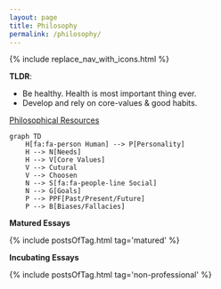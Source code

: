 ```yaml
---
layout: page
title: Philosophy
permalink: /philosophy/
---
```


{% include replace_nav_with_icons.html %}

**TLDR**:

- Be healthy. Health is most important thing ever.
- Develop and rely on core-values & good habits.

[Philosophical Resources](/non-technical-resources)

```mermaid!
graph TD
    H[fa:fa-person Human] --> P[Personality]
    H --> N[Needs]
    H --> V[Core Values]
    V --> Cutural
    V --> Choosen
    N --> S[fa:fa-people-line Social]
    N --> G[Goals]
    P --> PPF[Past/Present/Future]
    P --> B[Biases/Fallacies]
```

**Matured Essays**

{% include postsOfTag.html tag='matured' %}

**Incubating Essays**

{% include postsOfTag.html tag='non-professional' %}
